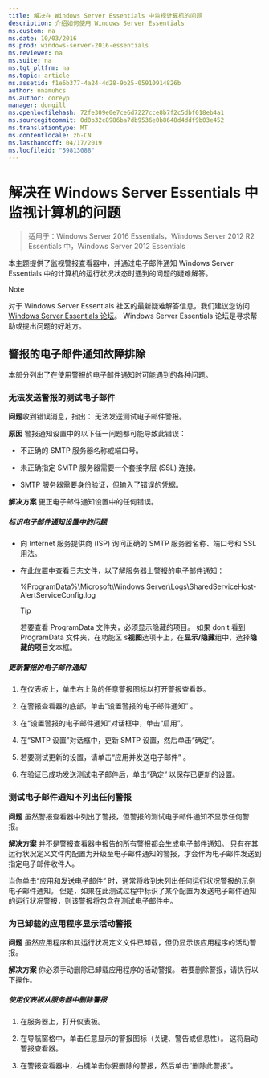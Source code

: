 ```yaml
---
title: 解决在 Windows Server Essentials 中监视计算机的问题
description: 介绍如何使用 Windows Server Essentials
ms.custom: na
ms.date: 10/03/2016
ms.prod: windows-server-2016-essentials
ms.reviewer: na
ms.suite: na
ms.tgt_pltfrm: na
ms.topic: article
ms.assetid: f1e6b377-4a24-4d28-9b25-05910914826b
author: nnamuhcs
ms.author: coreyp
manager: dongill
ms.openlocfilehash: 72fe309e0e7ce6d7227cce8b7f2c5dbf018eb4a1
ms.sourcegitcommit: 0d0b32c8986ba7db9536e0b8648d4ddf9b03e452
ms.translationtype: MT
ms.contentlocale: zh-CN
ms.lasthandoff: 04/17/2019
ms.locfileid: "59813088"
---
```

# <a name="troubleshoot-computer-monitoring-in-windows-server-essentials"></a>解决在 Windows Server Essentials 中监视计算机的问题

>适用于：Windows Server 2016 Essentials，Windows Server 2012 R2 Essentials 中，Windows Server 2012 Essentials

本主题提供了监视警报查看器中，并通过电子邮件通知 Windows Server Essentials 中的计算机的运行状况状态时遇到的问题的疑难解答。  
  
> [!NOTE]
>  对于 Windows Server Essentials 社区的最新疑难解答信息，我们建议您访问[Windows Server Essentials 论坛](https://social.technet.microsoft.com/Forums/winserveressentials/threads)。 Windows Server Essentials 论坛是寻求帮助或提出问题的好地方。  
  
##  <a name="BKMK_TS"></a> 警报的电子邮件通知故障排除  
 本部分列出了在使用警报的电子邮件通知时可能遇到的各种问题。  
  
### <a name="cannot-send-the-test-email-for-the-alert"></a>无法发送警报的测试电子邮件  
 **问题**收到错误消息，指出： 无法发送测试电子邮件警报。  
  
 **原因** 警报通知设置中的以下任一问题都可能导致此错误：  
  
-   不正确的 SMTP 服务器名称或端口号。  
  
-   未正确指定 SMTP 服务器需要一个套接字层 (SSL) 连接。  
  
-   SMTP 服务器需要身份验证，但输入了错误的凭据。  
  
 **解决方案** 更正电子邮件通知设置中的任何错误。  
  
##### <a name="to-identify-issues-in-your-email-notification-settings"></a>标识电子邮件通知设置中的问题  
  
-   向 Internet 服务提供商 (ISP) 询问正确的 SMTP 服务器名称、端口号和 SSL 用法。  
  
-   在此位置中查看日志文件，以了解服务器上警报的电子邮件通知：  
  
     %ProgramData%\Microsoft\Windows Server\Logs\SharedServiceHost-AlertServiceConfig.log  
  
    > [!TIP]
    >  若要查看 ProgramData 文件夹，必须显示隐藏的项目。 如果 don t 看到 ProgramData 文件夹，在功能区 s**视图**选项卡上，在**显示/隐藏**组中，选择**隐藏的项目**文本框。  
  
##### <a name="to-update-your-email-notification-setup-for-alerts"></a>更新警报的电子邮件通知  
  
1.  在仪表板上，单击右上角的任意警报图标以打开警报查看器。  
  
2.  在警报查看器的底部，单击“设置警报的电子邮件通知” 。  
  
3.  在“设置警报的电子邮件通知”对话框中，单击“启用”。  
  
4.  在“SMTP 设置”对话框中，更新 SMTP 设置，然后单击“确定”。  
  
5.  若要测试更新的设置，请单击“应用并发送电子邮件” 。  
  
6.  在验证已成功发送测试电子邮件后，单击“确定”  以保存已更新的设置。  
  
### <a name="test-email-notification-does-not-list-any-alerts"></a>测试电子邮件通知不列出任何警报  
 **问题** 虽然警报查看器中列出了警报，但警报的测试电子邮件通知不显示任何警报。  
  
 **解决方案** 并不是警报查看器中报告的所有警报都会生成电子邮件通知。 只有在其运行状况定义文件内配置为升级至电子邮件通知的警报，才会作为电子邮件发送到指定电子邮件收件人。  
  
 当你单击“应用和发送电子邮件” 时，通常将收到未列出任何运行状况警报的示例电子邮件通知。 但是，如果在此测试过程中标识了某个配置为发送电子邮件通知的运行状况警报，则该警报将包含在测试电子邮件中。  
  
### <a name="active-alerts-are-displayed-for-an-uninstalled-application"></a>为已卸载的应用程序显示活动警报  
 **问题** 虽然应用程序和其运行状况定义文件已卸载，但仍显示该应用程序的活动警报。  
  
 **解决方案** 你必须手动删除已卸载应用程序的活动警报。 若要删除警报，请执行以下操作。  
  
##### <a name="to-delete-an-alert-from-the-server-by-using-the-dashboard"></a>使用仪表板从服务器中删除警报  
  
1.  在服务器上，打开仪表板。  
  
2.  在导航窗格中，单击任意显示的警报图标（关键、警告或信息性）。 这将启动警报查看器。  
  
3.  在警报查看器中，右键单击你要删除的警报，然后单击“删除此警报”。
